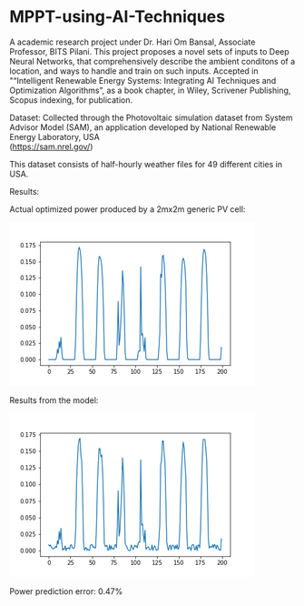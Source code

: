 # MPPT-using-AI-Techniques

A academic research project under Dr. Hari Om Bansal, Associate Professor, BITS Pilani. This project proposes a novel sets of inputs to Deep Neural Networks, that comprehensively describe the ambient conditons of a location, and ways to handle and train on such inputs.
Accepted in "“Intelligent Renewable Energy Systems: Integrating AI Techniques and Optimization Algorithms”, as a book chapter, in Wiley, Scrivener Publishing, Scopus indexing, for publication.

Dataset:
Collected through the Photovoltaic simulation dataset from System Advisor Model (SAM), an application developed by National Renewable Energy Laboratory, USA  
(https://sam.nrel.gov/)

This dataset consists of half-hourly weather files for 49 different cities in USA. 

Results:

Actual optimized power produced by a 2mx2m generic PV cell:

![image_actual](actual.png)

Results from the model:

![image_pred](prediction.png)

Power prediction error: 0.47%
